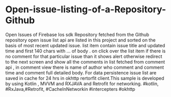 # Open-issue-listing-of-a-Repository-Github
Open Issues of Firebase Ios sdk Repository fetched from the Github repository open issue list api are listed in this project and sorted on the basis of most recent updated issue. list  item contain issue title and updated time and first 140 chars with ...  of body . on click over the list item if there is no comment for that particular issue than it shows alert otherwise  redirect to the next screen and show all the comments in list fetched from comment api , in comment view there is name of author who comment and comment time and comment full detailed  body. For data persistence issue list are saved in cache for 24 hrs in okhttp rertorfit client.This  sample is developed by using Kotlin , MVVM and RXJAVA and Retrofit for networking. #kotlin, #RxJava,#Retrofit, #CacheInNetworkin #intercepters #okhttp  
